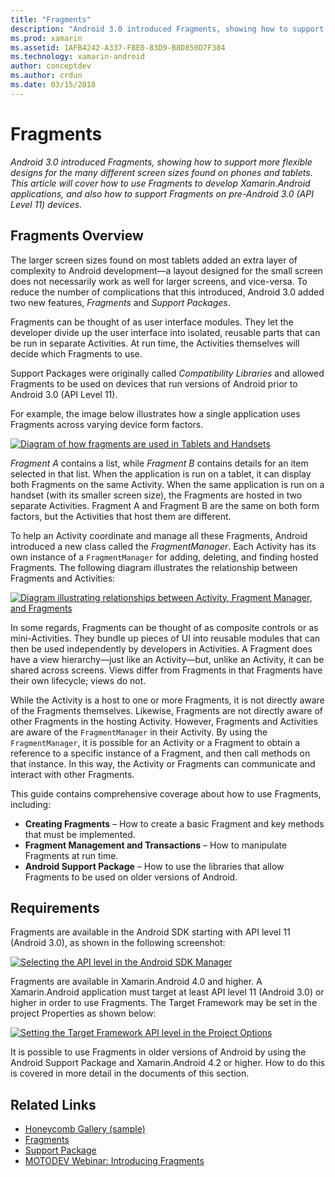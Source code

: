 ```yaml
---
title: "Fragments"
description: "Android 3.0 introduced Fragments, showing how to support more flexible designs for the many different screen sizes found on phones and tablets. This article will cover how to use Fragments to develop Xamarin.Android applications, and also how to support Fragments on pre-Android 3.0 (API Level 11) devices."
ms.prod: xamarin
ms.assetid: 1AFB4242-A337-F8E0-83D9-B8D850D7F384
ms.technology: xamarin-android
author: conceptdev
ms.author: crdun
ms.date: 03/15/2018
---
```


# Fragments

_Android 3.0 introduced Fragments, showing how to support more flexible designs for the many different screen sizes found on phones and tablets. This article will cover how to use Fragments to develop Xamarin.Android applications, and also how to support Fragments on pre-Android 3.0 (API Level 11) devices._

## Fragments Overview

The larger screen sizes found on most tablets added an extra layer of
complexity to Android development—a layout designed for the small screen does
not necessarily work as well for larger screens, and vice-versa. To
reduce the number of complications that this introduced, Android 3.0 added two
new features, *Fragments* and *Support Packages*.

Fragments can be thought of as user interface modules. They let the developer
divide up the user interface into isolated, reusable parts that can be run in
separate Activities. At run time, the Activities themselves will decide which
Fragments to use.

Support Packages were originally called *Compatibility Libraries* and
allowed Fragments to be used on devices that run versions of Android prior to
Android 3.0 (API Level 11).

For example, the image below illustrates how a single application uses
Fragments across varying device form factors.

[![Diagram of how fragments are used in Tablets and Handsets](images/00.png)](images/00.png#lightbox)

*Fragment A* contains a list, while *Fragment B* contains
details for an item selected in that list. When the application is run on a
tablet, it can display both Fragments on the same Activity. When the same
application is run on a handset (with its smaller screen size), the Fragments
are hosted in two separate Activities. Fragment A and Fragment B are the same on
both form factors, but the Activities that host them are different.

To help an Activity coordinate and manage all these Fragments, Android
introduced a new class called the *FragmentManager*. Each Activity has
its own instance of a `FragmentManager` for adding, deleting, and
finding hosted Fragments. The following diagram illustrates the relationship
between Fragments and Activities:

[![Diagram illustrating relationships between Activity, Fragment Manager, and Fragments](images/01.png)](images/01.png#lightbox)

In some regards, Fragments can be thought of as composite controls or as
mini-Activities. They bundle up pieces of UI into reusable modules that can then
be used independently by developers in Activities. A Fragment does have a view
hierarchy—just like an Activity—but, unlike an Activity, it can be shared
across screens. Views differ from Fragments in that Fragments have their own
lifecycle; views do not.

While the Activity is a host to one or more Fragments, it is not
directly aware of the Fragments themselves. Likewise, Fragments are not
directly aware of other Fragments in the hosting Activity. However,
Fragments and Activities are aware of the `FragmentManager` in their
Activity. By using the `FragmentManager`, it is possible for an
Activity or a Fragment to obtain a reference to a specific instance of
a Fragment, and then call methods on that instance. In this way, the
Activity or Fragments can communicate and interact with other
Fragments.

This guide contains comprehensive coverage about how to use Fragments,
including:

- **Creating Fragments** – How to create a basic Fragment and key methods that must be implemented.
- **Fragment Management and Transactions** – How to manipulate Fragments at run time.
- **Android Support Package** – How to use the libraries that allow Fragments to be used on older versions of Android.


## Requirements

Fragments are available in the Android SDK starting with API level 11
(Android 3.0), as shown in the following screenshot:

[![Selecting the API level in the Android SDK Manager](images/02.png)](images/02.png#lightbox)

Fragments are available in Xamarin.Android 4.0 and higher. A
Xamarin.Android application must target at least API level 11 (Android 3.0) or higher in
order to use Fragments. The Target Framework may be set in the project Properties
as shown below:

[![Setting the Target Framework API level in the Project Options](images/03-sml.png)](images/03.png#lightbox)

It is possible to use Fragments in older versions of Android by using the
Android Support Package and Xamarin.Android 4.2 or higher. How to do this is
covered in more detail in the documents of this section.


## Related Links

- [Honeycomb Gallery (sample)](https://docs.microsoft.com/samples/xamarin/monodroid-samples/honeycombgallery)
- [Fragments](https://developer.android.com/guide/topics/fundamentals/fragments.html)
- [Support Package](https://developer.android.com/sdk/compatibility-library.html)
- [MOTODEV Webinar: Introducing Fragments](http://motodev.adobeconnect.com/p9h1aqk3ttn/)
